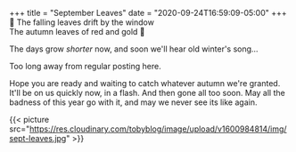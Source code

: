 +++
title = "September Leaves"
date = "2020-09-24T16:59:09-05:00"
+++
🍂 The falling leaves drift by the window<br>
The autumn leaves of red and gold 🍁

The days grow *shorter* now, and soon we'll hear old winter's song…

Too long away from regular posting here. 

Hope you are ready and waiting to catch whatever autumn we're granted. It'll be on us quickly now, in a flash. And then gone all too soon. May all the badness of this year go with it, and may we never see its like again.

{{< picture src="https://res.cloudinary.com/tobyblog/image/upload/v1600984814/img/sept-leaves.jpg" >}}
